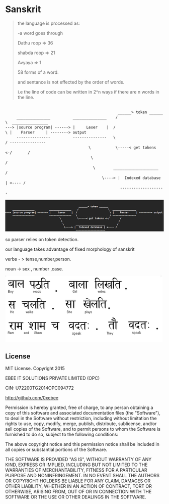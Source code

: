 # Sanskrit

>the language is processed as:
>
>-a word goes through
>
>Dathu roop   => 36
>
>shabda roop  => 21
>
>Avyaya       => 1
>
>58 forms of a word.
>
>and sentance is not effected by the order of words.
>
>i.e the line of code can be written in 2^n ways if there are n words in the line.

```

                                                  ______> token ______
     _______________          _______________    /                    \  ________________
---> |source program| ------> |     Lexer    |  /                      \ |    Parser     | --------> output
     ---------------          ---------------   \                      / ----------------
                                     \           \-----< get tokens <-/       /
                                      \                                      /
                                       \        ____________________        /
                                           \----> |  Indexed database | <---- /
                                                   --------------------
   ```

![Alt text](/Pictures/plan.png?raw=true " this is the basic plan for the code. to parse stream of bits into legal lines of code.")

so parser relies on token detection.

our language takes advantage of fixed morphology of sanskrit

verbs - > tense,number,person.

noun -> sex , number ,case.

![Alt text](/Pictures/fig1.gif?raw=true " source : http://www.vedicsciences.net/articles/sanskrit-nasa.html ")

License
---------
MIT License. Copyright 2015

EBEE IT SOLUTIONS PRIVATE LIMITED (OPC)

CIN: U72200TG2014OPC094772

http://github.com/0xebee

Permission is hereby granted, free of charge, to any
person obtaining a copy of this software and associated
documentation files (the "Software"), to deal in the
Software without restriction, including without limitation
the rights to use, copy, modify, merge, publish,
distribute, sublicense, and/or sell copies of the
Software, and to permit persons to whom the Software is
furnished to do so, subject to the following conditions:

The above copyright notice and this permission notice
shall be included in all copies or substantial portions of
the Software.

THE SOFTWARE IS PROVIDED "AS IS", WITHOUT WARRANTY OF ANY
KIND, EXPRESS OR IMPLIED, INCLUDING BUT NOT LIMITED TO THE
WARRANTIES OF MERCHANTABILITY, FITNESS FOR A PARTICULAR
PURPOSE AND NONINFRINGEMENT. IN NO EVENT SHALL THE AUTHORS
OR COPYRIGHT HOLDERS BE LIABLE FOR ANY CLAIM, DAMAGES OR
OTHER LIABILITY, WHETHER IN AN ACTION OF CONTRACT, TORT OR
OTHERWISE, ARISING FROM, OUT OF OR IN CONNECTION WITH THE
SOFTWARE OR THE USE OR OTHER DEALINGS IN THE SOFTWARE.
